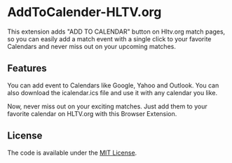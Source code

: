 # AddToCalender-HLTV.org
This extension adds "ADD TO CALENDAR" button on Hltv.org match pages, so you can easily add a match event with a single click to your favorite Calendars and never miss out on your upcoming matches. 
## Features
You can add event to Calendars like Google, Yahoo and Outlook.
You can also download the icalendar.ics file and use it with any calendar you like. 

Now, never miss out on your exciting matches. Just add them to your favorite calendar on HLTV.org with this Browser Extension.

## License

The code is available under the [MIT License](LICENSE.md).
